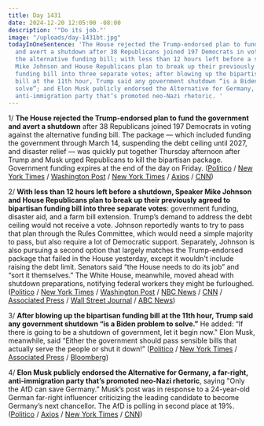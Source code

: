 ```yaml
---
title: Day 1431
date: 2024-12-20 12:05:00 -08:00
description: '"Do its job."'
image: "/uploads/day-1431bt.jpg"
todayInOneSentence: 'The House rejected the Trump-endorsed plan to fund the government
  and avert a shutdown after 38 Republicans joined 197 Democrats in voting against
  the alternative funding bill; with less than 12 hours left before a shutdown, Speaker
  Mike Johnson and House Republicans plan to break up their previously agreed to bipartisan
  funding bill into three separate votes; after blowing up the bipartisan funding
  bill at the 11th hour, Trump said any government shutdown “is a Biden problem to
  solve”; and Elon Musk publicly endorsed the Alternative for Germany, a far-right,
  anti-immigration party that’s promoted neo-Nazi rhetoric. '
---
```


1/ **The House rejected the Trump-endorsed plan to fund the government and avert a shutdown** after 38 Republicans joined 197 Democrats in voting against the alternative funding bill. The package — which included funding the government through March 14, suspending the debt ceiling until 2027, and disaster relief — was quickly put together Thursday afternoon after Trump and Musk urged Republicans to kill the bipartisan package. Government funding expires at the end of the day on Friday. ([Politico](https://www.politico.com/live-updates/2024/12/19/congress/government-shutdown-house-vote-00195479) / [New York Times](https://www.nytimes.com/2024/12/19/us/politics/trump-johnson-spending-bill-shutdown.html) / [Washington Post](https://www.washingtonpost.com/politics/2024/12/20/why-some-republicans-bucked-trump/) / [New York Times](https://www.nytimes.com/2024/12/19/us/politics/trump-republicans-spending-bill.html) / [Axios](https://www.axios.com/2024/12/20/spending-bill-fails-trump-mike-johnson-democrats) / [CNN](https://www.cnn.com/2024/12/19/politics/government-shutdown-vote-congress/index.html))

2/ **With less than 12 hours left before a shutdown, Speaker Mike Johnson and House Republicans plan to break up their previously agreed to bipartisan funding bill into three separate votes**: government funding, disaster aid, and a farm bill extension. Trump’s demand to address the debt ceiling would not receive a vote. Johnson reportedly wants to try to pass that plan through the Rules Committee, which would need a simple majority to pass, but also require a lot of Democratic support. Separately, Johnson is also pursuing a second option that largely matches the Trump-endorsed package that failed in the House yesterday, except it wouldn't include raising the debt limit. Senators said “the House needs to do its job” and “sort it themselves.” The White House, meanwhile, moved ahead with shutdown preparations, notifying federal workers they might be furloughed. ([Politico](https://www.politico.com/live-updates/2024/12/20/congress/government-funding-shutdown-senate-house-johnson-00195622) / [New York Times](https://www.nytimes.com/live/2024/12/20/us/trump-government-shutdown-news) / [Washington Post](https://www.washingtonpost.com/politics/2024/12/20/government-shutdown-bill-house-trump-musk/) / [NBC News](https://www.nbcnews.com/politics/congress/uncertainty-reigns-capitol-hill-government-shutdown-deadline-trump-rcna185006) / [CNN](https://www.cnn.com/politics/live-news/trump-government-shutdown-12-20-24#cm4wymafi00003b5vatmqjuva) / [Associated Press](https://apnews.com/live/congress-budget-government-shutdown-trump) / [Wall Street Journal](https://www.wsj.com/politics/policy/government-shutdown-spending-bill-votes-06529c98) / [ABC News](https://abcnews.go.com/Politics/live-updates/government-shutdown-live-updates-gop-leaders-scramble-plan/?id=116956960))

3/ **After blowing up the bipartisan funding bill at the 11th hour, Trump said any government shutdown “is a Biden problem to solve.”** He added: “If there is going to be a shutdown of government, let it begin now." Elon Musk, meanwhile, said “Either the government should pass sensible bills that actually serve the people or shut it down!” ([Politico](https://www.politico.com/news/2024/12/20/trump-shutdown-biden-problem-00195574) / [New York Times](https://www.nytimes.com/2024/12/20/us/politics/trump-blame-shutdown.html) / [Associated Press](https://apnews.com/article/trump-government-shutdown-deadline-speaker-johnson-budget-da117337aa0c0adab34a5626bb5816af) / [Bloomberg](https://www.bloomberg.com/news/articles/2024-12-20/house-may-vote-on-temporary-fix-to-stop-shutdown-networks-say))

4/ **Elon Musk publicly endorsed the Alternative for Germany, a far-right, anti-immigration party that’s promoted neo-Nazi rhetoric**, saying "Only the AfD can save Germany.” Musk’s post was in response to a 24-year-old German far-right influencer criticizing the leading candidate to become Germany’s next chancellor. The AfD is polling in second place at 19%. ([Politico](https://www.politico.eu/article/elon-musk-endorses-germanys-far-right/) / [Axios](https://www.axios.com/2024/12/20/musk-germany-afd-party) / [New York Times](https://www.nytimes.com/2024/12/20/world/europe/elon-musk-afd-germany.html) / [CNN](https://www.cnn.com/2024/12/20/media/elon-musk-afd-germany-politics-far-right/index.html))

